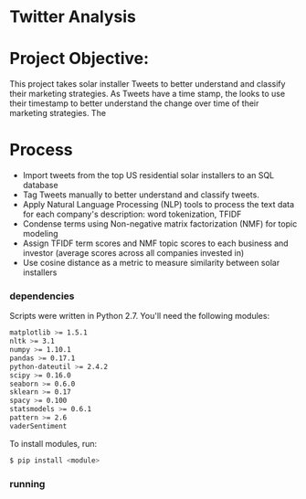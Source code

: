 Twitter Analysis
================


# Project Objective:

This project takes solar installer Tweets to better understand and classify their marketing strategies. As Tweets have a time stamp, the looks to use their timestamp to better understand the change over time of their marketing strategies. The 


# Process
* Import tweets from the top US residential solar installers to an SQL database
* Tag Tweets manually to better understand and classify tweets.
*  Apply Natural Language Processing (NLP) tools to process the text data for each company's description: word tokenization, TFIDF
* Condense terms using Non-negative matrix factorization (NMF) for topic modeling
* Assign TFIDF term scores and NMF topic scores to each business and investor (average scores across all companies invested in)
* Use cosine distance as a metric to measure similarity between solar installers



### dependencies
Scripts were written in Python 2.7. You'll need the following modules: 
```bash
matplotlib >= 1.5.1  
nltk >= 3.1
numpy >= 1.10.1  
pandas >= 0.17.1  
python-dateutil >= 2.4.2
scipy >= 0.16.0
seaborn >= 0.6.0
sklearn >= 0.17
spacy >= 0.100
statsmodels >= 0.6.1
pattern >= 2.6
vaderSentiment 
```

To install modules, run:  
```bash
$ pip install <module>
```

### running

